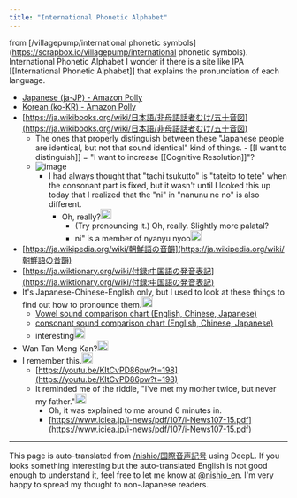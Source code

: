 ```yaml
---
title: "International Phonetic Alphabet"
---
```


from [/villagepump/international phonetic symbols](https://scrapbox.io/villagepump/international phonetic symbols).
International Phonetic Alphabet
I wonder if there is a site like IPA [[International Phonetic Alphabet]] that explains the pronunciation of each language.
- [Japanese (ja-JP) - Amazon Polly](https://docs.aws.amazon.com/polly/latest/dg/ph-table-japanese.html)
- [Korean (ko-KR) - Amazon Polly](https://docs.aws.amazon.com/polly/latest/dg/ph-table-korean.html)
- [https://ja.wikibooks.org/wiki/日本語/非母語話者むけ/五十音図](https://ja.wikibooks.org/wiki/日本語/非母語話者むけ/五十音図)
    - The ones that properly distinguish between these "Japanese people are identical, but not that sound identical" kind of things.
            - [[I want to distinguish]] = "I want to increase [[Cognitive Resolution]]"?
    - ![image](https://gyazo.com/cbcf110dd20e83818573425eeb3393fa/thumb/1000)
        - I had always thought that "tachi tsukutto" is "tateito to tete" when the consonant part is fixed, but it wasn't until I looked this up today that I realized that the "ni" in "nanunu ne no" is also different.
            - Oh, really?<img src='https://scrapbox.io/api/pages/villagepump/takker/icon' alt='/villagepump/takker.icon' height="19.5"/>
                - (Try pronouncing it.) Oh, really. Slightly more palatal?
                - ni" is a member of nyanyu nyoo<img src='https://scrapbox.io/api/pages/villagepump/nishio/icon' alt='/villagepump/nishio.icon' height="19.5"/>
- [https://ja.wikipedia.org/wiki/朝鮮語の音韻](https://ja.wikipedia.org/wiki/朝鮮語の音韻)
- [https://ja.wiktionary.org/wiki/付録:中国語の発音表記](https://ja.wiktionary.org/wiki/付録:中国語の発音表記)
- It's Japanese-Chinese-English only, but I used to look at these things to find out how to pronounce them.<img src='https://scrapbox.io/api/pages/villagepump/takker/icon' alt='/villagepump/takker.icon' height="19.5"/>
    - [Vowel sound comparison chart (English, Chinese, Japanese)](http://www.xiuyin.jp/vowel.html)
    - [consonant sound comparison chart (English, Chinese, Japanese)](http://www.xiuyin.jp/consonant.html)
    - interesting<img src='https://scrapbox.io/api/pages/villagepump/nishio/icon' alt='/villagepump/nishio.icon' height="19.5"/>
- Wan Tan Meng Kan?<img src='https://scrapbox.io/api/pages/villagepump/erniogi/icon' alt='/villagepump/erniogi.icon' height="19.5"/>
- I remember this.<img src='https://scrapbox.io/api/pages/villagepump/基素/icon' alt='/villagepump/基素.icon' height="19.5"/>
    - [https://youtu.be/KItCvPD86pw?t=198](https://youtu.be/KItCvPD86pw?t=198)
    - It reminded me of the riddle, "I've met my mother twice, but never my father."<img src='https://scrapbox.io/api/pages/villagepump/issac/icon' alt='/villagepump/issac.icon' height="19.5"/>
        - Oh, it was explained to me around 6 minutes in.
        - [https://www.iciea.jp/i-news/pdf/107/i-News107-15.pdf](https://www.iciea.jp/i-news/pdf/107/i-News107-15.pdf)


---
This page is auto-translated from [/nishio/国際音声記号](https://scrapbox.io/nishio/国際音声記号) using DeepL. If you looks something interesting but the auto-translated English is not good enough to understand it, feel free to let me know at [@nishio_en](https://twitter.com/nishio_en). I'm very happy to spread my thought to non-Japanese readers.